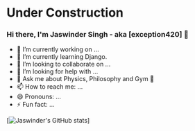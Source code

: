 # Under Construction
### Hi there, I'm Jaswinder Singh - aka [exception420] 👋


-   🔭 I’m currently working on ...
-   🌱 I’m currently learning Django.
-   👯 I’m looking to collaborate on ...
-   🤔 I’m looking for help with ...
-   💬 Ask me about Physics, Philosophy and Gym 💪
-   📫 How to reach me: ...
-   😄 Pronouns: ...
-   ⚡ Fun fact: ...

[![Jaswinder's GitHub stats](https://github-readme-stats.vercel.app/api?username=exception420)]
